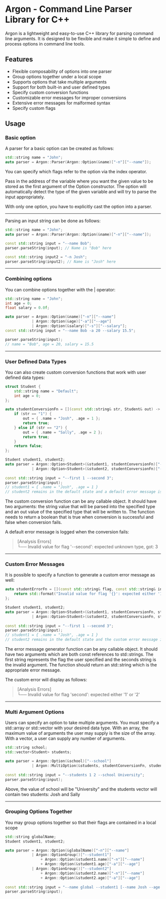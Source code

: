 # Argon - Command Line Parser Library for C++

Argon is a lightweight and easy-to-use C++ library for parsing command line arguments. It is designed to be flexible and
make it simple to define and process options in command line tools.

## Features

- Flexible composability of options into one parser
- Group options together under a local scope
- Supports options that take multiple arguments
- Support for both built-in and user defined types
- Specify custom conversion functions
- Customizable error messages for improper conversions
- Extensive error messages for malformed syntax 
- Specify custom flags

## Usage

### Basic option

A parser for a basic option can be created as follows:
```c++
std::string name = "John";
auto parser = Argon::Parser(Argon::Option(&name)["-n"]["--name"]);
```
You can specify which flags refer to the option via the index operator. 

Pass in the address of the variable where you want the given value to be stored as the first argument of the Option constructor.
The option will automatically detect the type of the given variable and will try to parse the input appropriately.

With only one option, you have to explicitly cast the option into a parser.

---

Parsing an input string can be done as follows:
```c++
std::string name = "John";
auto parser = Argon::Parser(Argon::Option(&name)["-n"]["--name"]);

const std::string input = "--name Bob";
parser.parseString(input); // Name is "Bob" here

const std::string input2 = "-n Josh";
parser.parseString(input2); // Name is "Josh" here
```

---

### Combining options

You can combine options together with the | operator:
```c++
std::string name = "John";
int age = 0;
float salary = 0.0f;

auto parser = Argon::Option(&name)["-n"]["--name"]
            | Argon::Option(&age)["-a"]["--age"]
            | Argon::Option(&salary)["-s"]["--salary"];
const std::string input = "--name Bob -a 20 --salary 15.5";

parser.parseString(input);
// name = "Bob", age = 20, salary = 15.5
```

---

### User Defined Data Types

You can also create custom conversion functions that work with user defined data types:
```c++
struct Student {
    std::string name = "Default";
    int age = 0;
};

auto studentConversionFn = [](const std::string& str, Student& out) -> bool {
    if (str == "1") { 
        out = { .name = "Josh", .age = 1 };
        return true;
    } else if (str == "2") { 
        out = { .name = "Sally", .age = 2 };
        return true;
    } 
    return false;
};

Student student1, student2;
auto parser = Argon::Option<Student>(&student1, studentConversionFn)["--first"]
            | Argon::Option<Student>(&student2, studentConversionFn)["--second"];
            
const std::string input = "--first 1 --second 3";
parser.parseString(input);
// student1 = { .name = "Josh", .age = 1 }
// student2 remains in the default state and a default error message is logged
```
The custom conversion function can be any callable object. It should have two arguments: the string value that will be
parsed into the specified type and an out value of the specified type that will be written to. The function needs to
return a boolean that is true when conversion is successful and false when conversion fails.

A default error message is logged when the conversion fails:

> [Analysis Errors]<br>
> └── Invalid value for flag '--second': expected unknown type, got: 3

---

### Custom Error Messages

It is possible to specify a function to generate a custom error message as well:
```c++
auto studentErrorFn = [](const std::string& flag, const std::string& invalidArg) -> std::string {
    return std::format("Invalid value for flag '{}': expected either '1' or '2'", flag);
};  

Student student1, student2;
auto parser = Argon::Option<Student>(&student1, studentConversionFn, studentErrorFn)["--first"]
            | Argon::Option<Student>(&student2, studentConversionFn, studentErrorFn)["--second"];
            
const std::string input = "--first 1 --second 3";
parser.parseString(input);
// student1 = { .name = "Josh", .age = 1 }
// student2 remains in the default state and the custom error message is logged
```

The error message generator function can be any callable object. It should have two arguments which are both const 
references to std::strings. The first string represents the flag the user specified and the seconds string is the invalid
argument. The function should return an std::string which is the appropriate error message.

The custom error will display as follows:
> [Analysis Errors]<br>
> └── Invalid value for flag 'second': expected either '1' or '2'

---

### Multi Argument Options

Users can specify an option to take multiple arguments. You must specify a std::array or std::vector with your desired
data type. With an array, the maximum value of arguments the user may supply is the size of the array. With a vector,
a user can supply any number of arguments.

```c++
std::string school;
std::vector<Student> students;

auto parser = Argon::Option(&school)["--school"]
            | Argon::MultiOption(&students, studentConversionFn, studentErrorFn)["--students"];
            
const std::string input = "--students 1 2 --school University";
parser.parseString(input);
```
Above, the value of school will be "University" and the students vector will contain two students: Josh and Sally

---

### Grouping Options Together

You may group options together so that their flags are contained in a local scope

```c++
std::string globalName;
Student student1, student2;

auto parser = Argon::Option(&globalName)["-n"]["--name"]
            | Argon::OptionGroup()["--student1"]
                + Argon::Option(&student1.name)["-n"]["--name"]
                + Argon::Option(&student1.age)["-a"]["--age"]
            | Argon::OptionGroup()["--student2"]
                + Argon::Option(&student2.name)["-n"]["--name"]
                + Argon::Option(&student2.age)["-a"]["--age"]
                
const std::string input = "--name global --student1 [--name Josh --age 1] --student2 [--name Sally --age 2]"
parser.parseString(input);
```